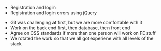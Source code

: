 <!-- * Create database tables - Moe
* Create seeds - Moe
  * 2 orgs
  * 2-3 users per org
  * 3-4 passwords per org -->
<!-- * Create wireframe diagram of website (like a template) - Brian
* Create routes - as single page app - Matias -->
<!-- * Create queries
  * SELECT the following FROM passwords that match organization: - Matias
    * SELECT all passwords
    * SELECT passwords based on category
    * SELECT passwords based on search bar
  * LOGIN query (see if user and pw match)
  * NEW USER query to add to DB -->

<!-- - Add queries to routes (once ready) -->
<!-- * Move queries to separate file - Matias  -->

<!-- * Flesh out front page - focus on functionality -->
  <!-- * Finish HTML layout -->
  <!-- * Create CSS using SASS -->
  <!-- * NOT single-page (so we don't need AJAX here) -->
<!-- * Create passwords page -
  * Create HTML layout - Moe
  * Create CSS using SASS - Moe
  * Use JQuery and AJAX to render the passwords - Matias -->
<!-- * Create simple login page HTML and CSS - Brian -->
<!-- * Create simple registration page for new users - Brian -->
<!-- * Add login and registration buttons to the home page - Brian ?  -->

<!-- * Link the routes and pages together  -->
  <!-- * Categories - Matias -->
<!-- * Work on logic for displaying passwords -->
  <!-- * Categories - Matias -->
<!-- * Create new passwords logic - Moe -->
  <!-- * Connect route to database
  * Render new passwords -->
  <!-- * Make pretty and toggleable -->
<!-- * Implement SASS - Matias (Weekend) -->
<!-- * Name and Org query for database - Brian  -->
<!-- * Password editting - Brian -->
  <!-- * Fix selection bug (only the first PW is working) -->
  <!-- * Make pretty and slide down -->
<!-- * Fix helpers.js copy bug - Matias -->
<!-- * Remove extra things from front page - Matias -->
<!-- * Login page - Matias
* Start looking at CSS for SASS variables - Matias -->
<!-- * Connect front page to passwords page Maybe spoof login page - Brian -->

<!-- Stretch -->
<!-- * Search button - Matias
* Alphabetize the passwords - Matias
* Figure out bouncy animation bug - Matias -->
* Registration and login
* Registration and login errors using jQuery

<!-- Learned -->
* Git was challenging at first, but we are more comfortable with it
* Work on the back end first, then database, then front end
* Agree on CSS standards if more than one person will work on FE stuff
* We rotated the work so that we all got experiene with all levels of the stack

